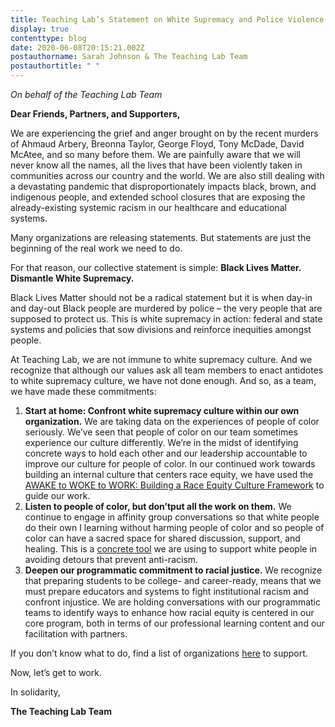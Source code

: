 ```yaml
---
title: Teaching Lab’s Statement on White Supremacy and Police Violence
display: true
contenttype: blog
date: 2020-06-08T20:15:21.002Z
postauthorname: Sarah Johnson & The Teaching Lab Team
postauthortitle: " "
---
```

*On behalf of the Teaching Lab Team*



**Dear Friends, Partners, and Supporters,**

We are experiencing the grief and anger brought on by the recent murders of Ahmaud Arbery, Breonna Taylor, George Floyd, Tony McDade, David McAtee, and so many before them. We are painfully aware that we will never know all the names, all the lives that have been violently taken in communities across our country and the world. We are also still dealing with a devastating pandemic that disproportionately impacts black, brown, and indigenous people, and extended school closures that are exposing the already-existing systemic racism in our healthcare and educational systems.

Many organizations are releasing statements. But statements are just the beginning of the real work we need to do.

For that reason, our collective statement is simple: **Black Lives Matter. Dismantle White Supremacy.**

Black Lives Matter should not be a radical statement but it is when day-in and day-out Black people are murdered by police – the very people that are supposed to protect us. This is white supremacy in action: federal and state systems and policies that sow divisions and reinforce inequities amongst people.

At Teaching Lab, we are not immune to white supremacy culture. And we recognize that although our values ask all team members to enact antidotes to white supremacy culture, we have not done enough. And so, as a team, we have made these commitments:

1. **Start at home: Confront white supremacy culture within our own organization.** We are taking data on the experiences of people of color seriously. We’ve seen that people of color on our team sometimes experience our culture differently. We’re in the midst of identifying concrete ways to hold each other and our leadership accountable to improve our culture for people of color. In our continued work towards building an internal culture that centers race equity, we have used the [AWAKE to WOKE to WORK: Building a Race Equity Culture Framework](https://www.equityinthecenter.org/wp-content/uploads/2019/04/Equity-in-Center-Awake-Woke-Work-2019-final-1.pdf) to guide our work.
2. **Listen to people of color, but don’tput all the work on them.** We continue to engage in affinity group conversations so that white people do their own I learning without harming people of color and so people of color can have a sacred space for shared discussion, support, and healing. This is a [concrete tool](https://www.racialequitytools.org/resourcefiles/olson.pdf?fbclid=IwAR2jZjt7Ut1_tv4XY0rFyZMWdTORuq2cJwQmLxWcC9wiWUz2dpdUuLZmh_A) we are using to support white people in avoiding detours that prevent anti-racism.
3. **Deepen our programmatic commitment to racial justice.** We recognize that preparing students to be college- and career-ready, means that we must prepare educators and systems to fight institutional racism and confront injustice. We are holding conversations with our programmatic teams to identify ways to enhance how racial equity is centered in our core program, both in terms of our professional learning content and our facilitation with partners.



If you don’t know what to do, find a list of organizations [here](https://www.teenvogue.com/story/george-floyd-protests-how-to-help-bail-funds) to support.



Now, let’s get to work.



In solidarity,

**The Teaching Lab Team**